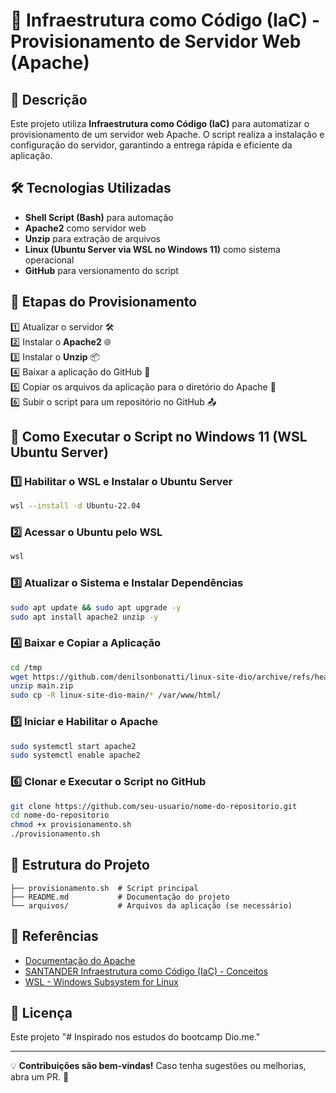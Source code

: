 # 🚀 Infraestrutura como Código (IaC) - Provisionamento de Servidor Web (Apache)

## 📌 Descrição
Este projeto utiliza **Infraestrutura como Código (IaC)** para automatizar o provisionamento de um servidor web Apache. O script realiza a instalação e configuração do servidor, garantindo a entrega rápida e eficiente da aplicação.

## 🛠 Tecnologias Utilizadas
- **Shell Script (Bash)** para automação
- **Apache2** como servidor web
- **Unzip** para extração de arquivos
- **Linux (Ubuntu Server via WSL no Windows 11)** como sistema operacional
- **GitHub** para versionamento do script

## 📜 Etapas do Provisionamento
1️⃣ Atualizar o servidor 🛠️  
2️⃣ Instalar o **Apache2** 🌐  
3️⃣ Instalar o **Unzip** 📦  
4️⃣ Baixar a aplicação do GitHub 🎯  
5️⃣ Copiar os arquivos da aplicação para o diretório do Apache 📂  
6️⃣ Subir o script para um repositório no GitHub 📤  

## 🚀 Como Executar o Script no Windows 11 (WSL Ubuntu Server)

### 1️⃣ Habilitar o WSL e Instalar o Ubuntu Server
```sh
wsl --install -d Ubuntu-22.04
```

### 2️⃣ Acessar o Ubuntu pelo WSL
```sh
wsl
```

### 3️⃣ Atualizar o Sistema e Instalar Dependências
```sh
sudo apt update && sudo apt upgrade -y
sudo apt install apache2 unzip -y
```

### 4️⃣ Baixar e Copiar a Aplicação
```sh
cd /tmp
wget https://github.com/denilsonbonatti/linux-site-dio/archive/refs/heads/main.zip
unzip main.zip
sudo cp -R linux-site-dio-main/* /var/www/html/
```

### 5️⃣ Iniciar e Habilitar o Apache
```sh
sudo systemctl start apache2
sudo systemctl enable apache2
```

### 6️⃣ Clonar e Executar o Script no GitHub
```sh
git clone https://github.com/seu-usuario/nome-do-repositorio.git
cd nome-do-repositorio
chmod +x provisionamento.sh
./provisionamento.sh
```

## 📂 Estrutura do Projeto
```
├── provisionamento.sh  # Script principal
├── README.md           # Documentação do projeto
└── arquivos/           # Arquivos da aplicação (se necessário)
```

## 📖 Referências
- [Documentação do Apache](https://httpd.apache.org/docs/)
- [SANTANDER Infraestrutura como Código (IaC) - Conceitos](https://web.dio.me/track/santander-linux-para-iniciantes)
- [WSL - Windows Subsystem for Linux](https://learn.microsoft.com/en-us/windows/wsl/)

## 📜 Licença
Este projeto "# Inspirado nos estudos do bootcamp Dio.me."

---
💡 **Contribuições são bem-vindas!** Caso tenha sugestões ou melhorias, abra um PR. 🚀

